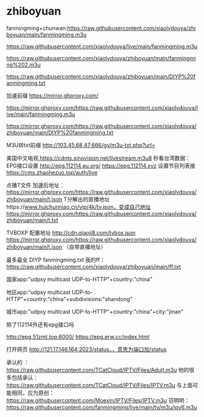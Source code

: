 # zhiboyuan
fanmingming+chunwan:https://raw.githubusercontent.com/xiaolvdouya/zhiboyuan/main/fanmingming.m3u

https://raw.githubusercontent.com/xiaolvdouya/live/main/fanmingming.m3u

https://raw.githubusercontent.com/xiaolvdouya/zhiboyuan/main/fanmingming%202.m3u

https://raw.githubusercontent.com/xiaolvdouya/zhiboyuan/main/DIYP%20fanmingming.txt

加速前缀 https://mirror.ghproxy.com/

https://mirror.ghproxy.com/https://raw.githubusercontent.com/xiaolvdouya/live/main/fanmingming.m3u

https://mirror.ghproxy.com/https://raw.githubusercontent.com/xiaolvdouya/zhiboyuan/main/DIYP%20fanmingming.txt

 M3U转txt前缀    http://103.45.68.47:666/gy/m3u-txt.php?url=

美国中文电视,https://cdnts.sinovision.net/livestream.m3u8
秒看台湾数据：
EPG接口设置
http://epg.112114.eu.org/
https://epg.112114.xyz
设置节目列表接
https://cms.zhaohezuo.top/auth/live


点播T文件 加速后地址：https://mirror.ghproxy.com/https://raw.githubusercontent.com/xiaolvdouya/zhiboyuan/main/t.json
T分解出的直播地址https://www.huichunniao.cn/vip/4k/tv.json，变成自己地址 https://mirror.ghproxy.com/https://raw.githubusercontent.com/xiaolvdouya/zhiboyuan/main/t.txt

TVBOXP 配置地址
http://cdn.qiaoji8.com/tvbox.json
https://mirror.ghproxy.com/https://raw.githubusercontent.com/xiaolvdouya/zhiboyuan/main/t.json  （自带直播地址）

最多最全 DIYP fanmingming.txt
我的ff： https://raw.githubusercontent.com/xiaolvdouya/zhiboyuan/main/ff.txt

国家app:"udpxy multicast UDP-to-HTTP"+country:"china"

地区app:"udpxy multicast UDP-to-HTTP"+country:"china"+subdivisions:"shandong"

城市app:"udpxy multicast UDP-to-HTTP"+country:"china"+city:"jinan"

除了112114外还有epg接口吗

http://epg.51zmt.top:8000/
https://epg.erw.cc/index.html

打开网页  http://121.17.146.164:2023/status，，意思为端口加/status

承认的 ：https://raw.githubusercontent.com/TCatCloud/IPTV/Files/Adult.m3u
他的很多包括承认：  https://raw.githubusercontent.com/TCatCloud/IPTV/Files/IPTV.m3u
与上面可能相同，应为原创： https://raw.githubusercontent.com/Moexin/IPTV/Files/IPTV.m3u
范明明： https://raw.githubusercontent.com/fanmingming/live/main/tv/m3u/ipv6.m3u
